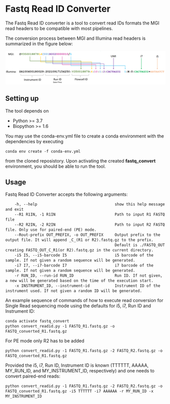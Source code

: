 # Fastq Read ID Converter
The Fastq Read ID converter is a tool to convert read IDs formats the MGI read headers to be compatible with most pipelines.

The conversion process between MGI and Illumina read headers is summarized in the figure below:

![Alt text](images/read-header.png?raw=true "Read ID conversion overview")

## Setting up

The tool depends on
  - Python >= 3.7
  - Biopython >= 1.6
  
You may use the conda-env.yml file to create a conda environment with the dependencies by executing

```
conda env create -f conda-env.yml
```

from the cloned reposistory. Upon activating the created **fastq_convert** environment, you should be able to run the tool.

## Usage

Fastq Read ID Converter accepts the following arguments:

        -h, --help                                  show this help message and exit
        --R1 R1IN, -1 R1IN                          Path to input R1 FASTQ file
        --R2 R2IN, -2 R2IN                          Path to input R2 FASTQ file. Only use for paired-end (PE) mode.
        --Rout-prefix OUT_PREFIX, -o OUT_PREFIX     Output prefix to the output file. It will append _C_(R1 or R2).fastq.gz to the prefix. 
                                                    Default is ./FASTQ_OUT creating FASTQ_OUT_C_R1(or R2).fastq.gz in the current directory.
        -i5 I5, --i5-barcode I5                     i5 barcode of the sample. If not given a random sequence will be generated.
        -i7 I7, --i7-barcode I7                     i7 barcode of the sample. If not given a random sequence will be generated.
        -r RUN_ID, --run-id RUN_ID                  Run ID. If not given, a new will be generated based on the time of the execution start.
        -x INSTRUMENT_ID, --instrument-id           Instrument ID of the instrument used. If not given a random ID will be generated.

An example sequence of commands of how to execute read conversion for Single Read sequencing mode using the defaults for i5, i7, Run ID and Instrument ID:
```
conda activate fastq_convert
python convert_readid.py -1 FASTQ_R1.fastq.gz -o FASTQ_converted_R1.fastq.gz
```
For PE mode only R2 has to be added
```
python convert_readid.py -1 FASTQ_R1.fastq.gz -2 FASTQ_R2.fastq.gz -o FASTQ_converted_R1.fastq.gz
```
Provided the i5, i7, Run ID, Instrument ID is known (TTTTTT, AAAAA, MY_RUN_ID, and MY_INSTRUMENT_ID, respectively) and one needs to convert paired-end reads:
```
python convert_readid.py -1 FASTQ_R1.fastq.gz -2 FASTQ_R2.fastq.gz -o FASTQ_converted_R1.fastq.gz -i5 TTTTTT -i7 AAAAAA -r MY_RUN_ID -x MY_INSTRUMENT_ID
```





